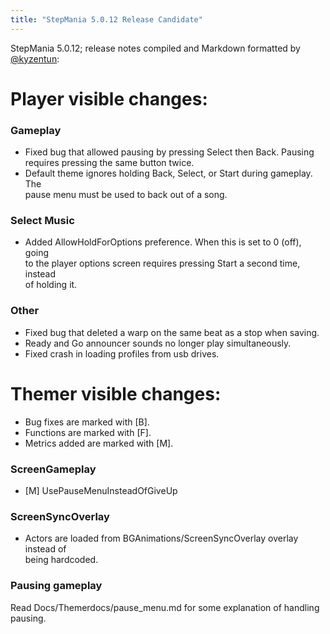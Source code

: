 ```yaml
---
title: "StepMania 5.0.12 Release Candidate"
---
```


StepMania 5.0.12; release notes compiled and Markdown formatted by [@kyzentun](https://github.com/kyzentun):

Player visible changes:
=======================

### Gameplay

*   Fixed bug that allowed pausing by pressing Select then Back. Pausing  
    requires pressing the same button twice.
*   Default theme ignores holding Back, Select, or Start during gameplay. The  
    pause menu must be used to back out of a song.

### Select Music

*   Added AllowHoldForOptions preference. When this is set to 0 (off), going  
    to the player options screen requires pressing Start a second time, instead  
    of holding it.

### Other

*   Fixed bug that deleted a warp on the same beat as a stop when saving.
*   Ready and Go announcer sounds no longer play simultaneously.
*   Fixed crash in loading profiles from usb drives.

Themer visible changes:
=======================

*   Bug fixes are marked with \[B\].
*   Functions are marked with \[F\].
*   Metrics added are marked with \[M\].

### ScreenGameplay

*   \[M\] UsePauseMenuInsteadOfGiveUp

### ScreenSyncOverlay

*   Actors are loaded from BGAnimations/ScreenSyncOverlay overlay instead of  
    being hardcoded.

### Pausing gameplay

Read Docs/Themerdocs/pause\_menu.md for some explanation of handling pausing.